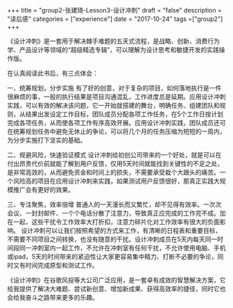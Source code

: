 +++
title = "group2-张建琦-Lesson3-设计冲刺"
draft = "false"
description = "读后感"
categories = ["experience"]
date = "2017-10-24"
tags =["group2"]
+++

《设计冲刺》是一套用于解决棘手难题的五天式流程，是战略、创新、消费行为学、产品设计等领域的“超级精选专辑”，可以理解为设计思考和敏捷开发的实践操作版。


在认真阅读此书后，有三点体会：


一、统筹规划，分步实施
有了好的创意，对于复杂的项目，如何落地执行是一件很麻烦的事，一般的执行结果是项目沟通混乱，工作进度总是延期。应用设计冲刺实践，可以有效的解决该问题，它一开始就搭建的舞台，明确任务、组建团队和规则，从结果出发设定工作目标，团队成员分配各项工作任务，在5个工作日按计划完成各项任务，从而使各项工作有序高效开展。应用设计冲刺实践，团队成员还可在统筹规划任务中避免无休止的争论，可以将几个月的任务压缩为短短的一周内，为分步实施打下坚实的基础。


二、规避风险，快速验证模式
设计冲刺给初创公司带来的一个好处，就是可以在付出昂贵代价前就能了解到用户反馈，仅用5天时间就能找到关键性的不足之处，是非常高效的，从而避免资金和时间上的损失，不需要承受栽个大跟头的痛苦。一个风险高的项目在应用设计冲刺来实践，如果测试用户反馈很好，那真正实践大规模推广会有更好的效果。


三、专注聚焦，效率倍增
普通人的一天漫长而又繁忙，却不见得有效率。一次次会议、一封封邮件、一个个电话分散了注意力，导致真正应完成的工作完不成。加在一起，这些干扰令工作效率大打折扣，注意力碎片化对工作效率有很大的负面影响。
设计冲刺可以让我们按照希望的方式来工作，有清晰的日程表和重要目标，不需要不同项目之间转换，也没有随意的干扰。设计冲刺成员在5天内每天同一时间段同一冲刺室内一起工作，不允许在冲刺室有任何干扰，不允许使用电脑、手机或ipad，5天的时间带来的紧迫性让大家更容易集中精力、打断不必要的争论，同时又有时间完成原型和测试工作。


《设计冲刺》在谷歌风投等大公司广泛应用，是一套卓有成效的智慧解决方案，它给我提供了解决大难题、尝试新创意、增加新成果、获得高效率的捷径，同时它也会给我奋斗之路带来更多的乐趣。
